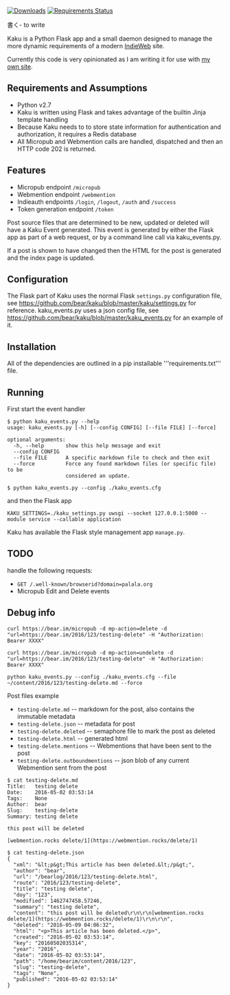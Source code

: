 [![Downloads](https://img.shields.io/pypi/v/kaku.svg)](https://pypi.python.org/pypi/kaku/)
[![Requirements Status](https://requires.io/github/bear/kaku/requirements.svg?branch=master)](https://requires.io/github/bear/kaku/requirements/?branch=master)

書く- to write

Kaku is a Python Flask app and a small daemon designed to manage the more dynamic requirements of a modern
[IndieWeb](https://indiewebcamp.com) site.

Currently this code is very opinionated as I am writing it for use with [my own site](https://bear.im).

## Requirements and Assumptions
- Python v2.7
- Kaku is written using Flask and takes advantage of the builtin Jinja template handling
- Because Kaku needs to to store state information for authentication and authorization, it requires a Redis database
- All Micropub and Webmention calls are handled, dispatched and then an HTTP code 202 is returned.

## Features
- Micropub endpoint ```/micropub```
- Webmention endpoint ```/webmention```
- Indieauth endpoints ```/login```, ```/logout```, ```/auth``` and ```/success```
- Token generation endpoint ```/token```

Post source files that are determined to be new, updated or deleted will have a Kaku Event generated. This event is generated by either the Flask app as part of a web request, or by a command line call via kaku_events.py.

If a post is shown to have changed then the HTML for the post is generated and the index page is updated.

## Configuration

The Flask part of Kaku uses the normal Flask ```settings.py``` configuration file, see https://github.com/bear/kaku/blob/master/kaku/settings.py for reference.  kaku_events.py uses a json config file, see https://github.com/bear/kaku/blob/master/kaku_events.py for an example of it.

## Installation
All of the dependencies are outlined in a pip installable '''requirements.txt''' file.

## Running
First start the event handler

```
$ python kaku_events.py --help
usage: kaku_events.py [-h] [--config CONFIG] [--file FILE] [--force]

optional arguments:
  -h, --help       show this help message and exit
  --config CONFIG
  --file FILE      A specific markdown file to check and then exit
  --force          Force any found markdown files (or specific file) to be
                   considered an update.

$ python kaku_events.py --config ./kaku_events.cfg
```

and then the Flask app

```
KAKU_SETTINGS=./kaku_settings.py uwsgi --socket 127.0.0.1:5000 --module service --callable application
```

Kaku has available the Flask style management app ```manage.py```.

## TODO
handle the following requests:

- ```GET /.well-known/browserid?domain=palala.org```
- Micropub Edit and Delete events

## Debug info

```
curl https://bear.im/micropub -d mp-action=delete -d "url=https://bear.im/2016/123/testing-delete" -H "Authorization: Bearer XXXX"

curl https://bear.im/micropub -d mp-action=undelete -d "url=https://bear.im/2016/123/testing-delete" -H "Authorization: Bearer XXXX"

python kaku_events.py --config ./kaku_events.cfg --file ~/content/2016/123/testing-delete.md --force
```

Post files example
- ```testing-delete.md``` -- markdown for the post, also contains the immutable metadata
- ```testing-delete.json``` -- metadata for post
- ```testing-delete.deleted``` -- semaphore file to mark the post as deleted
- ```testing-delete.html``` -- generated html
- ```testing-delete.mentions``` -- Webmentions that have been sent to the post
- ```testing-delete.outboundmentions``` -- json blob of any current Webmention sent from the post

```
$ cat testing-delete.md
Title:   testing delete
Date:    2016-05-02 03:53:14
Tags:    None
Author:  bear
Slug:    testing-delete
Summary: testing delete

this post will be deleted

[webmention.rocks delete/1](https://webmention.rocks/delete/1)
```

```
$ cat testing-delete.json
{
  "xml": "&lt;p&gt;This article has been deleted.&lt;/p&gt;",
  "author": "bear",
  "url": "/bearlog/2016/123/testing-delete.html",
  "route": "2016/123/testing-delete",
  "title": "testing delete",
  "doy": "123",
  "modified": 1462747458.57246,
  "summary": "testing delete",
  "content": "this post will be deleted\r\n\r\n[webmention.rocks delete/1](https://webmention.rocks/delete/1)\r\n\r\n",
  "deleted": "2016-05-09 04:06:32",
  "html": "<p>This article has been deleted.</p>",
  "created": "2016-05-02 03:53:14",
  "key": "20160502035314",
  "year": "2016",
  "date": "2016-05-02 03:53:14",
  "path": "/home/bearim/content/2016/123",
  "slug": "testing-delete",
  "tags": "None",
  "published": "2016-05-02 03:53:14"
}
```
